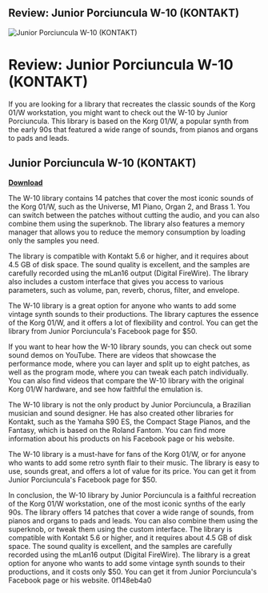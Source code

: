 ## Review: Junior Porciuncula W-10 (KONTAKT)

 
![Junior Porciuncula W-10 (KONTAKT)](https://i.ytimg.com/vi/I--mHAFw5mU/hqdefault.jpg)

 
# Review: Junior Porciuncula W-10 (KONTAKT)
 
If you are looking for a library that recreates the classic sounds of the Korg 01/W workstation, you might want to check out the W-10 by Junior Porciuncula. This library is based on the Korg 01/W, a popular synth from the early 90s that featured a wide range of sounds, from pianos and organs to pads and leads.
 
## Junior Porciuncula W-10 (KONTAKT)


[**Download**](https://www.google.com/url?q=https%3A%2F%2Furllie.com%2F2tKEup&sa=D&sntz=1&usg=AOvVaw228A0No9C421nAN2XaodTK)

 
The W-10 library contains 14 patches that cover the most iconic sounds of the Korg 01/W, such as the Universe, M1 Piano, Organ 2, and Brass 1. You can switch between the patches without cutting the audio, and you can also combine them using the superknob. The library also features a memory manager that allows you to reduce the memory consumption by loading only the samples you need.
 
The library is compatible with Kontakt 5.6 or higher, and it requires about 4.5 GB of disk space. The sound quality is excellent, and the samples are carefully recorded using the mLan16 output (Digital FireWire). The library also includes a custom interface that gives you access to various parameters, such as volume, pan, reverb, chorus, filter, and envelope.
 
The W-10 library is a great option for anyone who wants to add some vintage synth sounds to their productions. The library captures the essence of the Korg 01/W, and it offers a lot of flexibility and control. You can get the library from Junior Porciuncula's Facebook page for $50.
  
If you want to hear how the W-10 library sounds, you can check out some sound demos on YouTube. There are videos that showcase the performance mode, where you can layer and split up to eight patches, as well as the program mode, where you can tweak each patch individually. You can also find videos that compare the W-10 library with the original Korg 01/W hardware, and see how faithful the emulation is.
 
The W-10 library is not the only product by Junior Porciuncula, a Brazilian musician and sound designer. He has also created other libraries for Kontakt, such as the Yamaha S90 ES, the Compact Stage Pianos, and the Fantasy, which is based on the Roland Fantom. You can find more information about his products on his Facebook page or his website.
 
The W-10 library is a must-have for fans of the Korg 01/W, or for anyone who wants to add some retro synth flair to their music. The library is easy to use, sounds great, and offers a lot of value for its price. You can get it from Junior Porciuncula's Facebook page for $50.
  
In conclusion, the W-10 library by Junior Porciuncula is a faithful recreation of the Korg 01/W workstation, one of the most iconic synths of the early 90s. The library offers 14 patches that cover a wide range of sounds, from pianos and organs to pads and leads. You can also combine them using the superknob, or tweak them using the custom interface. The library is compatible with Kontakt 5.6 or higher, and it requires about 4.5 GB of disk space. The sound quality is excellent, and the samples are carefully recorded using the mLan16 output (Digital FireWire). The library is a great option for anyone who wants to add some vintage synth sounds to their productions, and it costs only $50. You can get it from Junior Porciuncula's Facebook page or his website.
 0f148eb4a0
